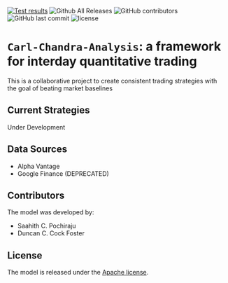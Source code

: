 <!-- [![PyPI package](https://img.shields.io/pypi/v/Carl-Chandra-Analysis.svg)](https://pypi.python.org/pypi/Carl-Chandra-Analysis) -->
[![Test results](https://circleci.com/gh/saapooch/Carl-Chandra-Analysis.svg?style=shield)](https://circleci.com/gh/saapooch/Carl-Chandra-Analysis)
![Github All Releases](https://img.shields.io/github/downloads/saapooch/Carl-Chandra-Analysis/total.svg)
![GitHub contributors](https://img.shields.io/github/contributors/saapooch/Carl-Chandra-Analysis.svg)
![GitHub last commit](https://img.shields.io/github/last-commit/saapooch/Carl-Chandra-Analysis.svg)
![license](https://img.shields.io/github/license/saapooch/Carl-Chandra-Analysis.svg)




# `Carl-Chandra-Analysis`: a framework for interday quantitative trading
This is a collaborative project to create consistent trading strategies with the goal of beating market baselines

## Current Strategies 
Under Development 

## Data Sources
- Alpha Vantage
- Google Finance (DEPRECATED)

## Contributors
The model was developed by:
* Saahith C. Pochiraju
* Duncan C. Cock Foster

## License

The model is released under the [Apache license](LICENSE).
